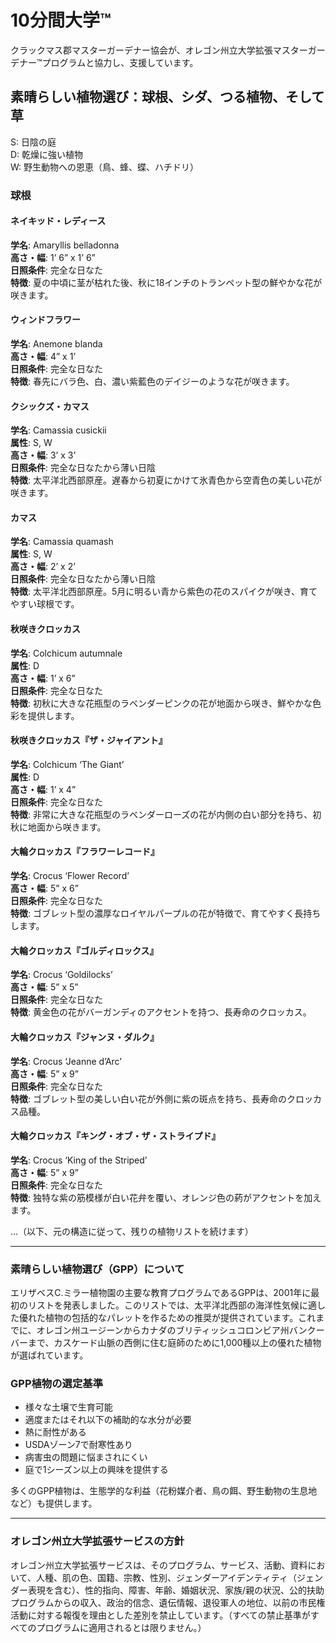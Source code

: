 # 10分間大学™

クラックマス郡マスターガーデナー協会が、オレゴン州立大学拡張マスターガーデナー™プログラムと協力し、支援しています。

## 素晴らしい植物選び：球根、シダ、つる植物、そして草

S: 日陰の庭  
D: 乾燥に強い植物  
W: 野生動物への恩恵（鳥、蜂、蝶、ハチドリ）

### 球根

#### ネイキッド・レディース  
**学名**: Amaryllis belladonna  
**高さ・幅**: 1’ 6” x 1’ 6”  
**日照条件**: 完全な日なた  
**特徴**: 夏の中頃に茎が枯れた後、秋に18インチのトランペット型の鮮やかな花が咲きます。

#### ウィンドフラワー  
**学名**: Anemone blanda  
**高さ・幅**: 4” x 1’  
**日照条件**: 完全な日なた  
**特徴**: 春先にバラ色、白、濃い紫藍色のデイジーのような花が咲きます。

#### クシックズ・カマス  
**学名**: Camassia cusickii  
**属性**: S, W  
**高さ・幅**: 3’ x 3’  
**日照条件**: 完全な日なたから薄い日陰  
**特徴**: 太平洋北西部原産。遅春から初夏にかけて氷青色から空青色の美しい花が咲きます。

#### カマス  
**学名**: Camassia quamash  
**属性**: S, W  
**高さ・幅**: 2’ x 2’  
**日照条件**: 完全な日なたから薄い日陰  
**特徴**: 太平洋北西部原産。5月に明るい青から紫色の花のスパイクが咲き、育てやすい球根です。

#### 秋咲きクロッカス  
**学名**: Colchicum autumnale  
**属性**: D  
**高さ・幅**: 1’ x 6”  
**日照条件**: 完全な日なた  
**特徴**: 初秋に大きな花瓶型のラベンダーピンクの花が地面から咲き、鮮やかな色彩を提供します。

#### 秋咲きクロッカス『ザ・ジャイアント』  
**学名**: Colchicum ‘The Giant’  
**属性**: D  
**高さ・幅**: 1’ x 4”  
**日照条件**: 完全な日なた  
**特徴**: 非常に大きな花瓶型のラベンダーローズの花が内側の白い部分を持ち、初秋に地面から咲きます。

#### 大輪クロッカス『フラワーレコード』  
**学名**: Crocus ‘Flower Record’  
**高さ・幅**: 5” x 6”  
**日照条件**: 完全な日なた  
**特徴**: ゴブレット型の濃厚なロイヤルパープルの花が特徴で、育てやすく長持ちします。

#### 大輪クロッカス『ゴルディロックス』  
**学名**: Crocus ‘Goldilocks’  
**高さ・幅**: 5” x 5”  
**日照条件**: 完全な日なた  
**特徴**: 黄金色の花がバーガンディのアクセントを持つ、長寿命のクロッカス。

#### 大輪クロッカス『ジャンヌ・ダルク』  
**学名**: Crocus ‘Jeanne d’Arc’  
**高さ・幅**: 5” x 9”  
**日照条件**: 完全な日なた  
**特徴**: ゴブレット型の美しい白い花が外側に紫の斑点を持ち、長寿命のクロッカス品種。

#### 大輪クロッカス『キング・オブ・ザ・ストライプド』  
**学名**: Crocus ‘King of the Striped’  
**高さ・幅**: 5” x 9”  
**日照条件**: 完全な日なた  
**特徴**: 独特な紫の筋模様が白い花弁を覆い、オレンジ色の葯がアクセントを加えます。

…（以下、元の構造に従って、残りの植物リストを続けます）

---

### 素晴らしい植物選び（GPP）について

エリザベスC.ミラー植物園の主要な教育プログラムであるGPPは、2001年に最初のリストを発表しました。このリストでは、太平洋北西部の海洋性気候に適した優れた植物の包括的なパレットを作るための推奨が提供されています。これまでに、オレゴン州ユージーンからカナダのブリティッシュコロンビア州バンクーバーまで、カスケード山脈の西側に住む庭師のために1,000種以上の優れた植物が選ばれています。

### GPP植物の選定基準

- 様々な土壌で生育可能  
- 適度またはそれ以下の補助的な水分が必要  
- 熱に耐性がある  
- USDAゾーン7で耐寒性あり  
- 病害虫の問題に悩まされにくい  
- 庭で1シーズン以上の興味を提供する  

多くのGPP植物は、生態学的な利益（花粉媒介者、鳥の餌、野生動物の生息地など）も提供します。

---

### オレゴン州立大学拡張サービスの方針

オレゴン州立大学拡張サービスは、そのプログラム、サービス、活動、資料において、人種、肌の色、国籍、宗教、性別、ジェンダーアイデンティティ（ジェンダー表現を含む）、性的指向、障害、年齢、婚姻状況、家族/親の状況、公的扶助プログラムからの収入、政治的信念、遺伝情報、退役軍人の地位、以前の市民権活動に対する報復を理由とした差別を禁止しています。（すべての禁止基準がすべてのプログラムに適用されるとは限りません。）